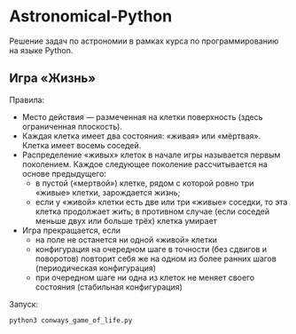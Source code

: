 # Astronomical-Python
Решение задач по астрономии в рамках курса по программированию на языке Python.  



## Игра «Жизнь»
Правила:
* Место действия — размеченная на клетки поверхность (здесь ограниченная плоскость).
* Каждая клетка имеет два состояния: «живая» или «мёртвая». Клетка имеет восемь соседей.
* Распределение «живых» клеток в начале игры называется первым поколением. Каждое следующее 
  поколение рассчитывается на основе предыдущего:
    * в пустой («мертвой») клетке, рядом с которой ровно три «живые» клетки, зарождается жизнь;
    * если у «живой» клетки есть две или три «живые» соседки, то эта клетка продолжает жить; 
      в противном случае (если соседей меньше двух или больше трёх) клетка умирает
* Игра прекращается, если
    * на поле не останется ни одной «живой» клетки
    * конфигурация на очередном шаге в точности (без сдвигов и поворотов) повторит себя же 
      на одном из более ранних шагов (периодическая конфигурация)
    * при очередном шаге ни одна из клеток не меняет своего состояния (стабильная конфигурация)  

Запуск:
```bash
python3 conways_game_of_life.py
```